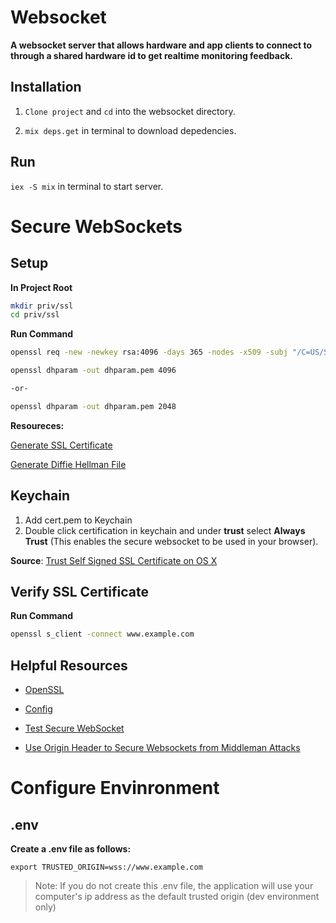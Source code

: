 # Websocket

**A websocket server that allows hardware and app clients to connect to through a shared hardware id to get realtime monitoring feedback.**

## Installation

1. `Clone project` and `cd` into the websocket directory.

2. `mix deps.get` in terminal to download depedencies.

## Run

`iex -S mix` in terminal to start server.

# Secure WebSockets

## Setup

**In Project Root**

```bash
mkdir priv/ssl
cd priv/ssl
```

**Run Command**

```bash
openssl req -new -newkey rsa:4096 -days 365 -nodes -x509 -subj "/C=US/ST=State/L=City/O=Business Name/CN=www.example.com" -keyout key.pem -out cert.pem

openssl dhparam -out dhparam.pem 4096

-or-

openssl dhparam -out dhparam.pem 2048
```
**Resoureces:**

[Generate SSL Certificate](https://github.com/ninenines/cowboy/issues/1213)

[Generate Diffie Hellman File](https://hexdocs.pm/plug/1.7.0/Plug.SSL.html#content)

## Keychain

1. Add cert.pem to Keychain
2. Double click certification in keychain and under **trust** select **Always Trust** (This enables the secure websocket to be used in your browser).

**Source**:
[Trust Self Signed SSL Certificate on OS X](https://tosbourn.com/getting-os-x-to-trust-self-signed-ssl-certificates/)

## Verify SSL Certificate

**Run Command**

```bash
openssl s_client -connect www.example.com
```

## Helpful Resources

- [OpenSSL](https://gist.github.com/Soarez/9688998)

- [Config](https://github.com/holsee/wizz/blob/master/config/config.exs)

- [Test Secure WebSocket](https://www.websocket.org/echo.html)

- [Use Origin Header to Secure Websockets from Middleman Attacks](http://www.christian-schneider.net/CrossSiteWebSocketHijacking.html)

# Configure Envinronment

## .env

**Create a .env file as follows:**

```
export TRUSTED_ORIGIN=wss://www.example.com
```

> Note: If you do not create this .env file, the application will use your computer's ip address as the default trusted origin (dev environment only)



